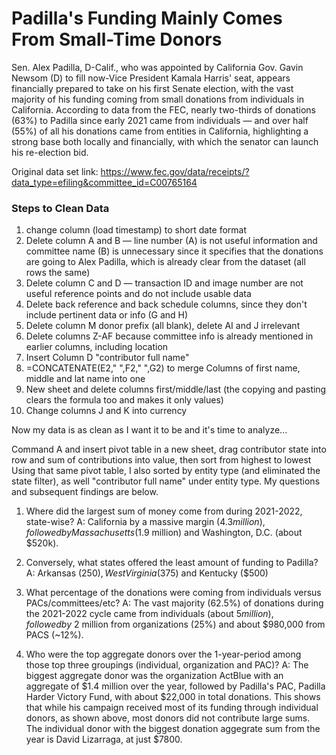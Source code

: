 # Padilla's Funding Mainly Comes From Small-Time Donors

Sen. Alex Padilla, D-Calif., who was appointed by California Gov. Gavin Newsom (D) to fill now-Vice President Kamala Harris' seat, appears financially prepared to take on his first Senate election, with the vast majority of his funding coming from small donations from individuals in California.
According to data from the FEC, nearly two-thirds of donations (63%) to Padilla since early 2021 came from individuals — and over half (55%) of all his donations came from entities in California, highlighting a strong base both locally and financially, with which the senator can launch his re-election bid.

Original data set link: https://www.fec.gov/data/receipts/?data_type=efiling&committee_id=C00765164

### Steps to Clean Data

1. change column (load timestamp) to short date format
2. Delete column A and B — line number (A) is not useful information and committee name (B) is unnecessary since it specifies that the donations are going to Alex Padilla, which is already clear from the dataset (all rows the same)
3. Delete column C and D — transaction ID and image number are not useful reference points and do not include usable data
4. Delete back reference and back schedule columns, since they don't include pertinent data or info (G and H)
5. Delete column M donor prefix (all blank), delete AI and J irrelevant
6. Delete columns Z-AF because committee info is already mentioned in earlier columns, including location
7. Insert Column D "contributor full name"
8. =CONCATENATE(E2," ",F2," ",G2) to merge Columns of first name, middle and lat name into one
9. New sheet and delete columns first/middle/last (the copying and pasting clears the formula too and makes it only values) 
10. Change columns J and K into currency 

Now my data is as clean as I want it to be and it's time to analyze...

Command A and insert pivot table in a new sheet, drag contributor state into row and sum of contributions into value, then sort from highest to lowest
Using that same pivot table, I also sorted by entity type (and eliminated the state filter), as well "contributor full name" under entity type. My questions and subsequent findings are below.

1. Where did the largest sum of money come from during 2021-2022, state-wise?
A: California by a massive margin ($4.3 million), followed by Massachusetts ($1.9 million) and Washington, D.C. (about $520k). 

2. Conversely, what states offered the least amount of funding to Padilla?
A: Arkansas ($250), West Virginia ($375) and Kentucky ($500)

3. What percentage of the donations were coming from individuals versus PACs/committees/etc?
A: The vast majority (62.5%) of donations during the 2021-2022 cycle came from individuals (about $5 million), followed by ~$2 million from organizations (25%) and about $980,000 from PACS (~12%). 

4. Who were the top aggregate donors over the 1-year-period among those top three groupings (individual, organization and PAC)?
A: The biggest aggregate donor was the organization ActBlue with an aggregate of $1.4 million over the year, followed by Padilla's PAC, Padilla Harder Victory Fund, with about $22,000 in total donations. This shows that while his campaign received most of its funding through individual donors, as shown above, most donors did not contribute large sums. 
The individual donor with the biggest donation aggegrate sum from the year is David Lizarraga, at just $7800.




